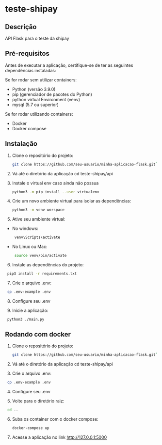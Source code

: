 # teste-shipay

## Descrição

API Flask para o teste da shipay

## Pré-requisitos

Antes de executar a aplicação, certifique-se de ter as seguintes dependências instaladas:

Se for rodar sem utilizar containers:
- Python (versão 3.9.0)
- pip (gerenciador de pacotes do Python)
- python virtual Environment (venv)
- mysql (5.7 ou superior)

Se for rodar utilizando containers:
- Docker 
- Docker compose

## Instalação

1. Clone o repositório do projeto:

   ```bash
   git clone https://github.com/seu-usuario/minha-aplicacao-flask.git`
   ```
2. Vá até o diretório da aplicação
   cd teste-shipay/api

3. Instale o virtual env caso ainda não possua
   ```bash
   python3 -m pip install --user virtualenv
   ```
4. Crie um novo ambiente virtual para isolar as dependências:
   ```bash
   python3 -m venv worspace
   ```
5. Ative seu ambiente virtual:
- No windows:
  ```bash
   venv\Scripts\activate
  ```
- No Linux ou Mac:
  ```bash
   source venv/bin/activate
  ```
6. Instale as dependências do projeto:

  ```bash
   pip3 install -r requirements.txt
  ```

7. Crie o arquivo .env:
  ```bash
   cp .env-example .env
  ```
8. Configure seu .env

9. Inicie a aplicação:
  ```bash
   python3 ./main.py
  ```

## Rodando com docker
1. Clone o repositório do projeto:

   ```bash
   git clone https://github.com/seu-usuario/minha-aplicacao-flask.git`
   ```
2. Vá até o diretório da aplicação
   cd teste-shipay/api

3. Crie o arquivo .env:
  ```bash
   cp .env-example .env
  ```
4. Configure seu .env

5. Volte para o diretório raiz:

  ```bash
   cd ..
  ```

6. Suba os container com o docker compose:
   ```bash
   docker-compose up
   ```

5. Acesse a aplicação no link http://127.0.0.1:5000

